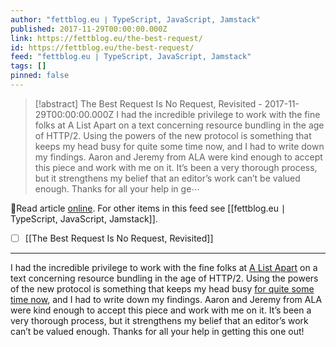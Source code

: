 ```yaml
---
author: "fettblog․eu ∣ TypeScript, JavaScript, Jamstack"
published: 2017-11-29T00:00:00.000Z
link: https://fettblog.eu/the-best-request/
id: https://fettblog.eu/the-best-request/
feed: "fettblog․eu ∣ TypeScript, JavaScript, Jamstack"
tags: []
pinned: false
---
```

> [!abstract] The Best Request Is No Request, Revisited - 2017-11-29T00:00:00.000Z
> I had the incredible privilege to work with the fine folks at A List Apart on a text concerning resource bundling in the age of HTTP/2. Using the powers of the new protocol is something that keeps my head busy for quite some time now, and I had to write down my findings. Aaron and Jeremy from ALA were kind enough to accept this piece and work with me on it. It’s been a very thorough process, but it strengthens my belief that an editor’s work can’t be valued enough. Thanks for all your help in ge⋯

🔗Read article [online](https://fettblog.eu/the-best-request/). For other items in this feed see [[fettblog․eu ∣ TypeScript, JavaScript, Jamstack]].

- [ ] [[The Best Request Is No Request, Revisited]]
- - -
I had the incredible privilege to work with the fine folks at [A List Apart](https://www.alistapart.com) on a text concerning resource bundling in the age of HTTP/2. Using the powers of the new protocol is something that keeps my head busy [for quite some time now](https://www.youtube.com/watch?v=98z0XjYWX0o), and I had to write down my findings. Aaron and Jeremy from ALA were kind enough to accept this piece and work with me on it. It’s been a very thorough process, but it strengthens my belief that an editor’s work can’t be valued enough. Thanks for all your help in getting this one out!
